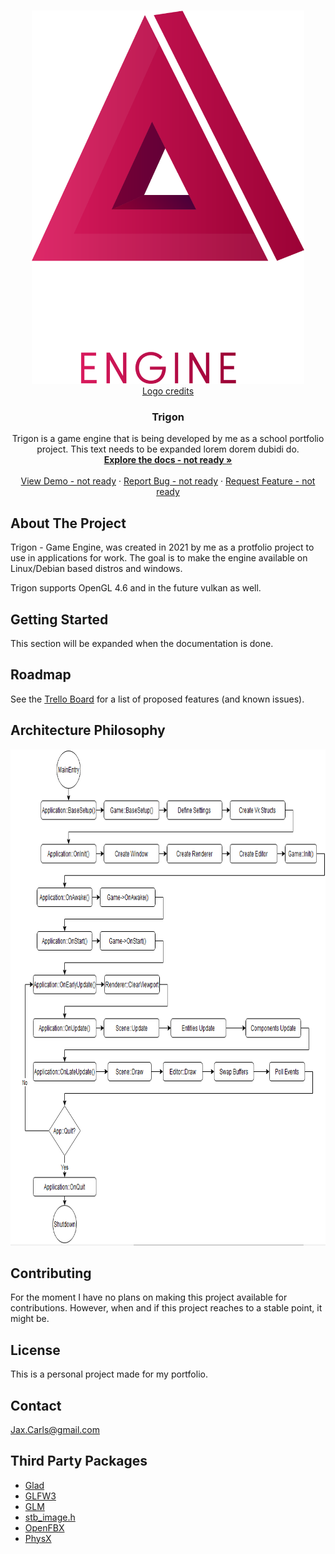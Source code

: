 

<!-- PROJECT LOGO -->
<br />
<p align="center">
  <a href="https://github.com/github_username/repo_name">
    <img src="https://github.com/Jaxilian/Trigon/blob/main/Trigon_transp.png" alt="Logo" width="436.5" height="597">
    <br>
    <a href="https://www.adamandersson.com/">Logo credits</a>
  </a>

  <h3 align="center">Trigon</h3>

  <p align="center">
    Trigon is a game engine that is being developed by me as a school portfolio project. This text needs to be expanded lorem dorem dubidi do. 
    <br />
    <a href="https://github.com/github_username/repo_name"><strong>Explore the docs - not ready »</strong></a>
    <br />
    <br />
    <a href="https://github.com/github_username/repo_name">View Demo - not ready</a>
    ·
    <a href="https://github.com/github_username/repo_name/issues">Report Bug - not ready</a>
    ·
    <a href="https://github.com/github_username/repo_name/issues">Request Feature - not ready</a>
  </p>
</p>


<!-- ABOUT THE PROJECT -->
## About The Project

Trigon - Game Engine, was created in 2021 by me as a protfolio project to use in applications for work. The goal is to make the engine available on Linux/Debian based distros and windows. 

Trigon supports OpenGL 4.6 and in the future vulkan as well. 


<!-- GETTING STARTED -->
## Getting Started

This section will be expanded when the documentation is done.


<!-- ROADMAP -->
## Roadmap

See the [Trello Board](https://trello.com/b/97EPGds5/trigon) for a list of proposed features (and known issues).


## Architecture Philosophy

<img src="https://github.com/Jaxilian/Trigon/blob/main/FlowChart.png" alt="FlowChart" width="794" height="794">


<!-- CONTRIBUTING -->
## Contributing

For the moment I have no plans on making this project available for contributions. However, when and if this project reaches to a stable point, it might be.



<!-- LICENSE -->
## License

This is a personal project made for my portfolio. 



<!-- CONTACT -->
## Contact

Jax.Carls@gmail.com


<!-- ACKNOWLEDGEMENTS -->
## Third Party Packages

* [Glad](https://github.com/Dav1dde/glad)
* [GLFW3](https://github.com/glfw/glfw)
* [GLM](https://github.com/g-truc/glm)
* [stb_image.h](https://github.com/nothings/stb)
* [OpenFBX](https://github.com/nem0/OpenFBX)
* [PhysX](https://github.com/NVIDIAGameWorks/PhysX)





<!-- MARKDOWN LINKS & IMAGES -->
<!-- https://www.markdownguide.org/basic-syntax/#reference-style-links -->
[contributors-shield]: https://img.shields.io/github/contributors/github_username/repo.svg?style=for-the-badge
[contributors-url]: https://github.com/github_username/repo_name/graphs/contributors
[forks-shield]: https://img.shields.io/github/forks/github_username/repo.svg?style=for-the-badge
[forks-url]: https://github.com/github_username/repo_name/network/members
[stars-shield]: https://img.shields.io/github/stars/github_username/repo.svg?style=for-the-badge
[stars-url]: https://github.com/github_username/repo_name/stargazers
[issues-shield]: https://img.shields.io/github/issues/github_username/repo.svg?style=for-the-badge
[issues-url]: https://github.com/github_username/repo_name/issues
[license-shield]: https://img.shields.io/github/license/github_username/repo.svg?style=for-the-badge
[license-url]: https://github.com/github_username/repo_name/blob/master/LICENSE.txt
[linkedin-shield]: https://img.shields.io/badge/-LinkedIn-black.svg?style=for-the-badge&logo=linkedin&colorB=555
[linkedin-url]: https://linkedin.com/in/github_username


 

